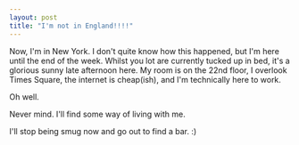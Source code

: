 ```yaml
---
layout: post
title: "I'm not in England!!!!"
---
```

Now, I'm in New York. I don't quite know how this happened, but I'm here until
the end of the week. Whilst you lot are currently tucked up in bed, it's a
glorious sunny late afternoon here. My room is on the 22nd floor, I overlook
Times Square, the internet is cheap(ish), and I'm technically here to work.

Oh well.

Never mind. I'll find some way of living with me.

I'll stop being smug now and go out to find a bar. :)


